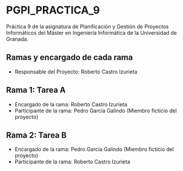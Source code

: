 # PGPI_PRACTICA_9
Práctica 9 de la asignatura de Planificación y Gestión de Proyectos Informáticos del Máster en Ingeniería Informática de la Universidad de Granada.

## Ramas y encargado de cada rama

* Responsable del Proyecto: Roberto Castro Izurieta

## Rama 1: Tarea A
* Encargado de la rama: Roberto Castro Izurieta
* Participante de la rama: Pedro García Galindo (Miembro ficticio del proyecto)

## Rama 2: Tarea B
* Encargado de la rama: Pedro García Galindo (Miembro ficticio del proyecto)
* Participante de la rama: Roberto Castro Izurieta
